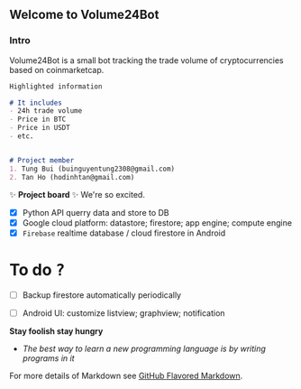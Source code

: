 ## Welcome to Volume24Bot

### Intro

Volume24Bot is a small bot tracking the trade volume of cryptocurrencies based on coinmarketcap.


```markdown
Highlighted information

# It includes 
- 24h trade volume
- Price in BTC
- Price in USDT
- etc.


# Project member
1. Tung Bui (buinguyentung2308@gmail.com)
2. Tan Ho (hodinhtan@gmail.com)

```


:sparkles: **Project board** :sparkles:
We're so excited.
- [x] Python API querry data and store to DB
- [x] Google cloud platform: datastore; firestore; app engine; compute engine
- [x] `Firebase` realtime database / cloud firestore in Android
# To do <kbd>?</kbd>
- [ ] Backup firestore automatically periodically
- [ ] Android UI: customize listview; graphview; notification



**Stay foolish stay hungry**
- _The best way to learn a new programming language is by writing programs in it_

For more details of Markdown see [GitHub Flavored Markdown](https://guides.github.com/features/mastering-markdown/).
